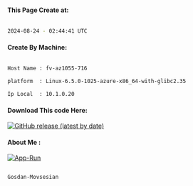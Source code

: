 
   
#### This Page Create at:

```bash

2024-08-24 - 02:44:41 UTC

```

#### Create By Machine:

```bash

Host Name : fv-az1055-716

platform  : Linux-6.5.0-1025-azure-x86_64-with-glibc2.35

Ip Local  : 10.1.0.20

```
#### Download This code Here:

[![GitHub release (latest by date)](https://img.shields.io/github/v/release/Gosdan-Movsesian/Gosdan?style=for-the-badge&label=Download)](https://github.com/Gosdan-Movsesian/Gosdan/releases) 

</p> 

#### About Me :

[![App-Run](https://github.com/Gosdan-Movsesian/Gosdan/actions/workflows/App-Run.yml/badge.svg)](https://github.com/Gosdan-Movsesian/Gosdan/actions/workflows/App-Run.yml)

```bash

Gosdan-Movsesian

```

